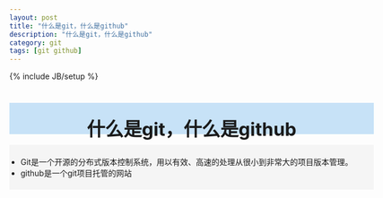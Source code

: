 ```yaml
---
layout: post
title: "什么是git，什么是github"
description: "什么是git，什么是github"
category: git
tags: [git github]
---
```

{% include JB/setup %}

# <div style="background-color:#C7E2F7; width:650px; height:55px; border:1px; text-align:center; padding-top:1px"><h3 style="margin-top:20px; border:0px">什么是git，什么是github</h3></div>

  <div style="background-color:#f5f5f5; width:650px; height:auto; border:1px">
  <ul style="padding:20px 20px">
  <li>Git是一个开源的分布式版本控制系统，用以有效、高速的处理从很小到非常大的项目版本管理。</li>
  <li>github是一个git项目托管的网站</li>
  </ul>
  </div>
